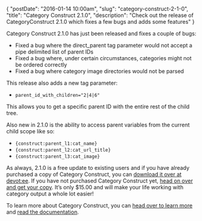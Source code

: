 {
    "postDate": "2016-01-14 10:00am",
    "slug": "category-construct-2-1-0",
    "title": "Category Construct 2.1.0",
    "description": "Check out the release of CategoryConstruct 2.1.0 which fixes a few bugs and adds some features"
}

Category Construct 2.1.0 has just been released and fixes a couple of bugs:

- Fixed a bug where the direct_parent tag parameter would not accept a pipe delimited list of parent IDs
- Fixed a bug where, under certain circumstances, categories might not be ordered correctly
- Fixed a bug where category image directories would not be parsed

This release also adds a new tag parameter:

- `parent_id_with_children="2|4|6"`

This allows you to get a specific parent ID with the entire rest of the child tree.

Also new in 2.1.0 is the ability to access parent variables from the current child scope like so:

- `{construct:parent_l1:cat_name}`
- `{construct:parent_l2:cat_url_title}`
- `{construct:parent_l3:cat_image}`

As always, 2.1.0 is a free update to existing users and if you have already purchased a copy of Category Construct, you can [download it over at devot:ee][Category Construct Devotee]. If you have not purchased Category Construct yet, [head on over and get your copy][Category Construct Devotee]. It’s only $15.00 and will make your life working with category output a whole lot easier!

To learn more about Category Construct, you can [head over to learn more][Category Construct] and [read the documentation][Category Construct Docs].

[Category Construct Devotee]: https://devot-ee.com/add-ons/category-construct
[Category Construct]: /software/category-construct
[Category Construct Docs]: /software/category-construct/documentation
